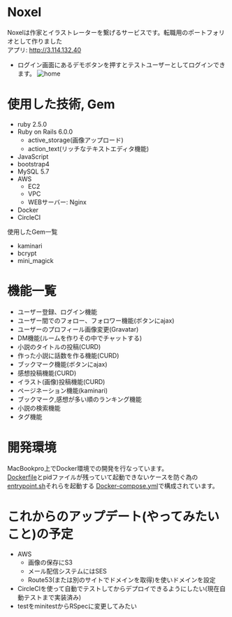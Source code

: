 # Noxel

Noxelは作家とイラストレーターを繋げるサービスです。転職用のポートフォリオとして作りました  
アプリ: http://3.114.132.40  
* ログイン画面にあるデモボタンを押すとテストユーザーとしてログインできます。
![home](https://user-images.githubusercontent.com/51396383/66777923-384dab80-ef05-11e9-9ee2-96e84c1e7059.png)

# 使用した技術, Gem
* ruby 2.5.0  
* Ruby on Rails 6.0.0  
  * active_storage(画像アップロード)  
  * action_text(リッチなテキストエディタ機能)  
* JavaScript  
* bootstrap4  
* MySQL 5.7  
* AWS  
  * EC2  
  * VPC  
  * WEBサーバー: Nginx   
* Docker
* CircleCI

使用したGem一覧
* kaminari  
* bcrypt  
* mini_magick  

# 機能一覧
* ユーザー登録、ログイン機能  
* ユーザー間でのフォロー、フォロワー機能(ボタンにajax)   
* ユーザーのプロフィール画像変更(Gravatar)  
* DM機能(ルームを作りその中でチャットする)  
* 小説のタイトルの投稿(CURD)  
* 作った小説に話数を作る機能(CURD)  
* ブックマーク機能(ボタンにajax)  
* 感想投稿機能(CURD)  
* イラスト(画像)投稿機能(CURD)  
* ページネーション機能(kaminari)  
* ブックマーク,感想が多い順のランキング機能  
* 小説の検索機能  
* タグ機能  

# 開発環境
MacBookpro上でDocker環境での開発を行なっています。  
[Dockerfile](/Dockerfile)とpidファイルが残っていて起動できないケースを防ぐ為の[entrypoint.sh](/entrypoint.sh)それらを起動する
[Docker-compose.yml](/docker-compose.yml)で構成されています。

# これからのアップデート(やってみたいこと)の予定
* AWS  
  * 画像の保存にS3  
  * メール配信システムにはSES  
  * Route53(または別のサイトでドメインを取得)を使いドメインを設定  
* CircleCIを使って自動でテストしてからデプロイできるようにしたい(現在自動テストまで実装済み)
* testをminitestからRSpecに変更してみたい
